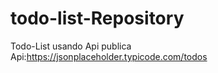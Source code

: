 # todo-list-Repository

Todo-List usando Api publica
Api:https://jsonplaceholder.typicode.com/todos

